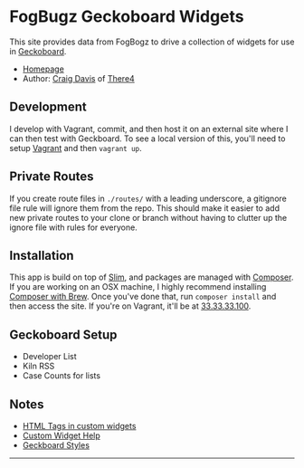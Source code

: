 # FogBugz Geckoboard Widgets

This site provides data from FogBogz to drive a collection of widgets for use
in [Geckoboard][geckboard]. 


* [Homepage][home]
* Author: [Craig Davis][author] of [There4][there4]


## Development

I develop with Vagrant, commit, and then host it on an external site where I can
then test with Geckboard. To see a local version of this, you'll need to setup
[Vagrant][vagrant] and then `vagrant up`.

## Private Routes

If you create route files in `./routes/` with a leading underscore, a gitignore
file rule will ignore them from the repo. This should make it easier to add new
private routes to your clone or branch without having to clutter up the ignore
file with rules for everyone.

## Installation

This app is build on top of [Slim][slim], and packages are managed with
[Composer][composer]. If you are working on an OSX machine, I highly recommend
installing [Composer with Brew][brew]. Once you've done that, run
`composer install` and then access the site. If you're on Vagrant, it'll be at
[33.33.33.100](http://33.33.33.100).

## Geckoboard Setup

* Developer List
* Kiln RSS
* Case Counts for lists

## Notes

* [HTML Tags in custom widgets](http://support.geckoboard.com/entries/20124937-html-tags-allowed-in-the-custom-text-widget)
* [Custom Widget Help](http://docs.geckoboard.com/custom-widgets/beginners-guide.html)
* [Geckboard Styles](https://insight.geckoboard.com/css/dashboard.css)

[author]: mailto:craig@there4development.com
[there4]: http://there4development.com/#home
[home]: https://github.com/there4/fogbugz-geckoboard
[geckboard]: http://www.geckoboard.com/
[composer]: https://github.com/composer/composer
[brew]: https://github.com/composer/composer#global-installation-of-composer-via-homebrew
[slim]: http://www.slimframework.com/
[vagrant]: http://vagrantup.com/v1/docs/getting-started/index.html

***

